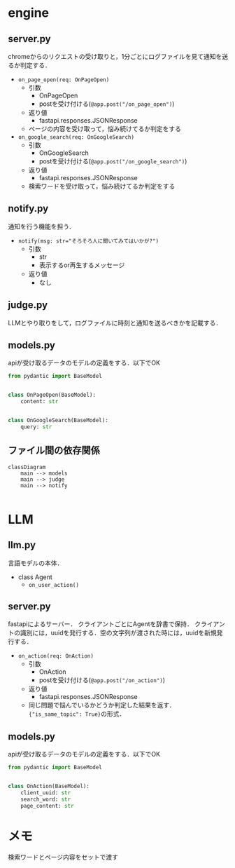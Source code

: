 # engine

## server.py
chromeからのリクエストの受け取りと，1分ごとにログファイルを見て通知を送るか判定する．

- `on_page_open(req: OnPageOpen)`
  - 引数
    - OnPageOpen
    - postを受け付ける(`@app.post("/on_page_open")`)
  - 返り値
    - fastapi.responses.JSONResponse
  - ページの内容を受け取って，悩み続けてるか判定をする
- `on_google_search(req: OnGoogleSearch)`
  - 引数
    - OnGoogleSearch
    - postを受け付ける(`@app.post("/on_google_search")`)
  - 返り値
    - fastapi.responses.JSONResponse
  - 検索ワードを受け取って，悩み続けてるか判定をする

## notify.py
通知を行う機能を担う．

- `notify(msg: str="そろそろ人に聞いてみてはいかが?")`
  - 引数
    - str
    - 表示するor再生するメッセージ
  - 返り値
    - なし

## judge.py
LLMとやり取りをして，ログファイルに時刻と通知を送るべきかを記載する．

## models.py
apiが受け取るデータのモデルの定義をする．以下でOK
```python
from pydantic import BaseModel


class OnPageOpen(BaseModel):
    content: str


class OnGoogleSearch(BaseModel):
    query: str
```

## ファイル間の依存関係
```mermaid
classDiagram
    main --> models
    main --> judge
    main --> notify


```
# LLM

## llm.py
言語モデルの本体．

- class Agent
  - `on_user_action()`

## server.py
fastapiによるサーバー．
クライアントごとにAgentを辞書で保持．
クライアントの識別には，uuidを発行する．空の文字列が渡された時には，uuidを新規発行する．

- `on_action(req: OnAction)`
  - 引数
    - OnAction
    - postを受け付ける(`@app.post("/on_action")`)
  - 返り値
    - fastapi.responses.JSONResponse
  - 同じ問題で悩んでいるかどうか判定した結果を返す．`{"is_same_topic": True}`の形式．

## models.py
apiが受け取るデータのモデルの定義をする．以下でOK
```python
from pydantic import BaseModel


class OnAction(BaseModel):
    client_uuid: str
    search_word: str
    page_content: str
```

# メモ
検索ワードとページ内容をセットで渡す
